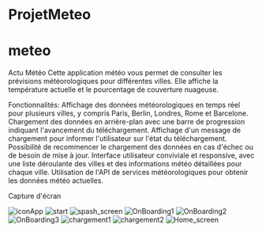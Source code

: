 # ProjetMeteo

# meteo
Actu Météo
Cette application météo vous permet de consulter les prévisions météorologiques pour différentes villes. 
Elle affiche la température actuelle et le pourcentage de couverture nuageuse.

Fonctionnalités:
Affichage des données météorologiques en temps réel pour plusieurs villes, y compris Paris, Berlin, Londres, Rome et Barcelone.
Chargement des données en arrière-plan avec une barre de progression indiquant l'avancement du téléchargement.
Affichage d'un message de chargement pour informer l'utilisateur sur l'état du téléchargement.
Possibilité de recommencer le chargement des données en cas d'échec ou de besoin de mise à jour.
Interface utilisateur conviviale et responsive, avec une liste déroulante des villes et des informations météo détaillées pour chaque ville.
Utilisation de l'API de services météorologiques pour obtenir les données météo actuelles. 

Capture d'écran 

![iconApp](https://github.com/Ibrahima0/meteo/assets/82895273/feb7bf62-d7a1-4628-9f23-5c5d17d1f050)
![start](https://github.com/Ibrahima0/meteo/assets/82895273/326b9c13-b4a9-4a3d-ae95-1bc7b915ef3c)
![spash_screen](https://github.com/Ibrahima0/meteo/assets/82895273/c5813652-95a6-4588-8f57-7a3e821b7eb4)
![OnBoarding1](https://github.com/Ibrahima0/meteo/assets/82895273/5db776c6-3342-4170-b0f2-d9daad3150aa)
![OnBoarding2](https://github.com/Ibrahima0/meteo/assets/82895273/82005c81-b27a-4e73-9e74-a0cb7fd17579)
![OnBoarding3](https://github.com/Ibrahima0/meteo/assets/82895273/41ff1e0b-e19b-4a37-9b70-05512c75736c)
![chargement1](https://github.com/Ibrahima0/meteo/assets/82895273/2758516e-c325-4ab7-863f-cdb8e1ed4a14)
![chargement2](https://github.com/Ibrahima0/meteo/assets/82895273/b48f5183-1bb4-4e8c-9743-812d9a8bfca7)
![Home_screen](https://github.com/Ibrahima0/meteo/assets/82895273/898c36ba-a41a-4cce-b5b9-06fa5e4f7b82)

